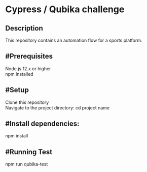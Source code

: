 <h1> Cypress / Qubika challenge</h1>

<h2>Description</h2>
This repository contains an automation flow for a sports platform.

<h2>#Prerequisites</h2>
Node.js 12.x or higher <br>
npm installed

<h2>#Setup</h2>
Clone this repository<br>
Navigate to the project directory: cd project name

<h2>#Install dependencies:</h2> 
npm install

<h2>#Running Test</h2> 
npm run qubika-test
